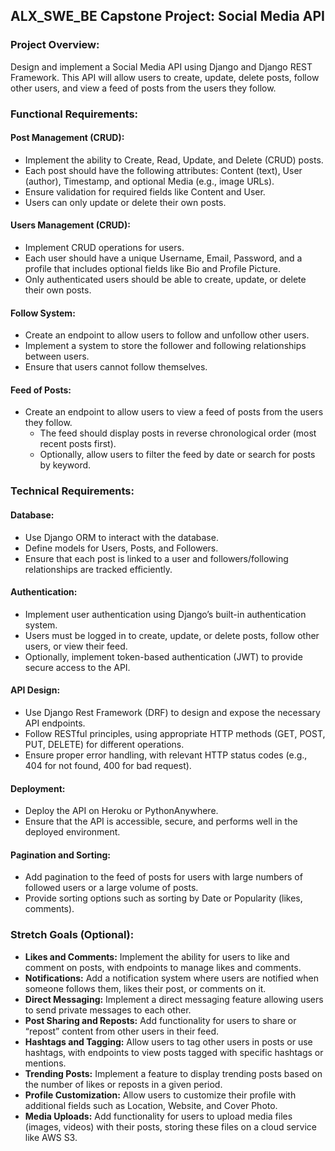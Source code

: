 ## ALX_SWE_BE Capstone Project: Social Media API

### Project Overview:

Design and implement a Social Media API using Django and Django REST Framework. This API will allow users to create, update, delete posts, follow other users, and view a feed of posts from the users they follow. 

### Functional Requirements:

#### Post Management (CRUD):
- Implement the ability to Create, Read, Update, and Delete (CRUD) posts.
- Each post should have the following attributes: Content (text), User (author), Timestamp, and optional Media (e.g., image URLs).
- Ensure validation for required fields like Content and User.
- Users can only update or delete their own posts.

#### Users Management (CRUD):
- Implement CRUD operations for users.
- Each user should have a unique Username, Email, Password, and a profile that includes optional fields like Bio and Profile Picture.
- Only authenticated users should be able to create, update, or delete their own posts.

#### Follow System:
- Create an endpoint to allow users to follow and unfollow other users.
- Implement a system to store the follower and following relationships between users.
- Ensure that users cannot follow themselves.

#### Feed of Posts:
- Create an endpoint to allow users to view a feed of posts from the users they follow.
  - The feed should display posts in reverse chronological order (most recent posts first).
  - Optionally, allow users to filter the feed by date or search for posts by keyword.

### Technical Requirements:

#### Database:
- Use Django ORM to interact with the database.
- Define models for Users, Posts, and Followers.
- Ensure that each post is linked to a user and followers/following relationships are tracked efficiently.

#### Authentication:
- Implement user authentication using Django’s built-in authentication system.
- Users must be logged in to create, update, or delete posts, follow other users, or view their feed.
- Optionally, implement token-based authentication (JWT) to provide secure access to the API.

#### API Design:
- Use Django Rest Framework (DRF) to design and expose the necessary API endpoints.
- Follow RESTful principles, using appropriate HTTP methods (GET, POST, PUT, DELETE) for different operations.
- Ensure proper error handling, with relevant HTTP status codes (e.g., 404 for not found, 400 for bad request).

#### Deployment:
- Deploy the API on Heroku or PythonAnywhere.
- Ensure that the API is accessible, secure, and performs well in the deployed environment.

#### Pagination and Sorting:
- Add pagination to the feed of posts for users with large numbers of followed users or a large volume of posts.
- Provide sorting options such as sorting by Date or Popularity (likes, comments).

### Stretch Goals (Optional):

- **Likes and Comments:** Implement the ability for users to like and comment on posts, with endpoints to manage likes and comments.
- **Notifications:** Add a notification system where users are notified when someone follows them, likes their post, or comments on it.
- **Direct Messaging:** Implement a direct messaging feature allowing users to send private messages to each other.
- **Post Sharing and Reposts:** Add functionality for users to share or “repost” content from other users in their feed.
- **Hashtags and Tagging:** Allow users to tag other users in posts or use hashtags, with endpoints to view posts tagged with specific hashtags or mentions.
- **Trending Posts:** Implement a feature to display trending posts based on the number of likes or reposts in a given period.
- **Profile Customization:** Allow users to customize their profile with additional fields such as Location, Website, and Cover Photo.
- **Media Uploads:** Add functionality for users to upload media files (images, videos) with their posts, storing these files on a cloud service like AWS S3.

